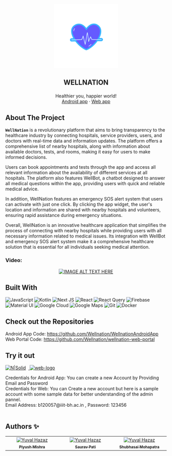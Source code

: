 <!-- [![Contributors][contributors-shield]][contributors-url]
[![Forks][forks-shield]][forks-url]
[![Stargazers][stars-shield]][stars-url]
[![Issues][issues-shield]][issues-url]
[![MIT License][license-shield]][license-url]
[![LinkedIn][linkedin-shield]][linkedin-url] -->

<br />
<div align="center">
  <a href="https://github.com/Wellnation">
    <img src="https://raw.githubusercontent.com/Wellnation/.github/main/profile/wn.png" alt="Logo" width="200" height="200">
  </a>

 ## <p align="center">WELLNATION</p>

  <p align="center">
    Healthier you, happier world!
    <br/>
    <a href="https://github.com/Wellnation/WellnationAndroidApp">Android app</a>
    ·
    <a href="https://github.com/Wellnation/wellnation-web-portal">Web app</a>
    <br />
    <!-- <br />
    <a href="#">View Demo</a>
    ·
    <a href="https://github.com/othneildrew/Best-README-Template/issues">Report Bug</a>
    ·
    <a href="https://github.com/othneildrew/Best-README-Template/issues">Request Feature</a> -->
  </p>
</div>

<!-- TABLE OF CONTENTS -->
<!-- <details>
  <summary>Table of Contents</summary>
  <ol>
    <li>
      <a href="#about-the-project">About The Project</a>
      <ul>
        <li><a href="#built-with">Built With</a></li>
      </ul>
    </li>
    <li><a href="#usage">Usage</a></li>
    <li><a href="#roadmap">Roadmap</a></li>
    <li><a href="#contributing">Contributing</a></li>
    <li><a href="#license">License</a></li>
    <li><a href="#contact">Contact</a></li>
    <li><a href="#acknowledgments">Acknowledgments</a></li>
  </ol>
</details> -->

<!-- ABOUT THE PROJECT -->

## About The Project

<!-- [![Product Name Screen Shot][product-screenshot]](https://example.com) -->

<b>`WellNation`</b> is a revolutionary platform that aims to bring transparency to the healthcare industry by connecting hospitals, service providers, users, and doctors with real-time data and information updates. The platform offers a comprehensive list of nearby hospitals, along with information about available doctors, tests, and rooms, making it easy for users to make informed decisions.

Users can book appointments and tests through the app and access all relevant information about the availability of different services at all hospitals. The platform also features WellBot, a chatbot designed to answer all medical questions within the app, providing users with quick and reliable medical advice.

In addition, WellNation features an emergency SOS alert system that users can activate with just one click. By clicking the app widget, the user's location and information are shared with nearby hospitals and volunteers, ensuring rapid assistance during emergency situations.

Overall, WellNation is an innovative healthcare application that simplifies the process of connecting with nearby hospitals while providing users with all necessary information related to medical issues. Its integration with WellBot and emergency SOS alert system make it a comprehensive healthcare solution that is essential for all individuals seeking medical attention.
### Video: 
<div align="center">

[![IMAGE ALT TEXT HERE](https://img.youtube.com/vi/t391I6rPHZk/0.jpg)](https://youtu.be/t391I6rPHZk)

</div>

## Built With

![JavaScript](https://img.shields.io/badge/javascript-%23323330.svg?style=for-the-badge&logo=javascript&logoColor=%23F7DF1E)
![Kotlin](https://img.shields.io/badge/kotlin-%237F52FF.svg?style=for-the-badge&logo=kotlin&logoColor=white)
![Next JS](https://img.shields.io/badge/Next-black?style=for-the-badge&logo=next.js&logoColor=white)
![React](https://img.shields.io/badge/react-%2320232a.svg?style=for-the-badge&logo=react&logoColor=%2361DAFB)
![React Query](https://img.shields.io/badge/-React%20Query-FF4154?style=for-the-badge&logo=react%20query&logoColor=white)
![Firebase](https://img.shields.io/badge/firebase-%23039BE5.svg?style=for-the-badge&logo=firebase)
![Material UI](https://img.shields.io/badge/-Material%20UI-0081CB?style=for-the-badge&logo=material-ui&logoColor=white)
![Google Cloud](https://img.shields.io/badge/GoogleCloud-%234285F4.svg?style=for-the-badge&logo=google-cloud&logoColor=white)
![Google Maps](https://img.shields.io/badge/Google%20Maps-4285F4?style=for-the-badge&logo=google-maps&logoColor=white)
![Git](https://img.shields.io/badge/git-%23F05033.svg?style=for-the-badge&logo=git&logoColor=white)
![Docker](https://img.shields.io/badge/docker-%230db7ed.svg?style=for-the-badge&logo=docker&logoColor=white)

## Check out the Repositories
Android App Code: https://github.com/Wellnation/WellnationAndroidApp
<br>
Web Portal Code: https://github.com/Wellnation/wellnation-web-portal


## Try it out

[![N|Solid](https://storage.googleapis.com/gweb-uniblog-publish-prod/images/HeroHomepage_2880x1200.max-100x100.jpg)](https://github.com/Wellnation/.github/raw/main/profile/WellNation.apk) 
&nbsp;<a href="http://35.230.100.0:3000" target="_blank">
  <img alt="web-logo" src="https://cdn0.iconfinder.com/data/icons/business-finance-vol-6-9/512/13-512.png" height="40px" />
  
</a>
Credentials for Android App: You can create a new Account by Providing Email and Password
<br>
Credentials for Web: You can Create a new account but here is a sample account with some sample data for better understanding of the admin pannel. <br> Email Address: b120057@iiit-bh.ac.in , Password: 123456
<br>
<br>

## Authors ✨

<!-- ALL-CONTRIBUTORS-LIST:START - Do not remove or modify this section -->
<!-- prettier-ignore-start -->
<!-- markdownlint-disable -->
<table>
  <tbody>
    <tr>
      <td align="center" valign="top" width="14.28%"><a href="https://github.com/DarthSalad"><img src="https://avatars.githubusercontent.com/u/75924053?v=4" width="100px;" alt="Yuval Hazaz"/><br /><sub><b>Piyush Mishra</b></sub></a></td>
      <td align="center" valign="top" width="14.28%"><a href="https://github.com/oyesaurav"><img src="https://avatars.githubusercontent.com/u/78659500?v=4" width="100px;" alt="Yuval Hazaz"/><br /><sub><b>Saurav Pati</b></sub></a></td>
      <td align="center" valign="top" width="14.28%"><a href="https://github.com/shubhasai"><img src="https://avatars.githubusercontent.com/u/78340623?v=4" width="100px;" alt="Yuval Hazaz"/><br /><sub><b>Shubhasai Mohapatra</b></sub></a></td>
    </tr>
  </tbody>
</table>

<!-- USAGE EXAMPLES -->

<!-- ## Usage

Use this space to show useful examples of how a project can be used. Additional screenshots, code examples and demos work well in this space. You may also link to more resources.

_For more examples, please refer to the [Documentation](https://example.com)_


<!-- ROADMAP -->
<!-- 
## Roadmap

- [x] Add Changelog
- [x] Add back to top links
- [ ] Add Additional Templates w/ Examples
- [ ] Add "components" document to easily copy & paste sections of the readme
- [ ] Multi-language Support
  - [ ] Chinese
  - [ ] Spanish
 --> 
